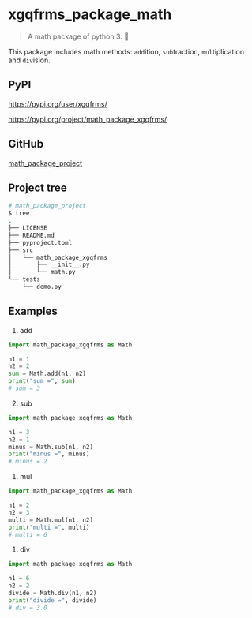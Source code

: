 # xgqfrms_package_math

> A math package of python 3. 🐍

This package includes math methods: `add`ition, `sub`traction, `mul`tiplication and `div`ision.

## PyPI

https://pypi.org/user/xgqfrms/

https://pypi.org/project/math_package_xgqfrms/

<!-- https://pypi.org/project/gpio/ -->
<!-- https://pypi.org/project/math-package/ -->

## GitHub

[math_package_project](https://github.com/xgqfrms/math_package_project)


## Project tree

```sh
# math_package_project
$ tree
.
├── LICENSE
├── README.md
├── pyproject.toml
├── src
│   └── math_package_xgqfrms
│       ├── __init__.py
│       └── math.py
└── tests
    └── demo.py
```


## Examples

1. add

```py
import math_package_xgqfrms as Math

n1 = 1
n2 = 2
sum = Math.add(n1, n2)
print("sum =", sum)
# sum = 3

```

2. sub

```py
import math_package_xgqfrms as Math

n1 = 3
n2 = 1
minus = Math.sub(n1, n2)
print("minus =", minus)
# minus = 2

```

1. mul

```py
import math_package_xgqfrms as Math

n1 = 2
n2 = 3
multi = Math.mul(n1, n2)
print("multi =", multi)
# multi = 6

```

1. div

```py
import math_package_xgqfrms as Math

n1 = 6
n2 = 2
divide = Math.div(n1, n2)
print("divide =", divide)
# div = 3.0

```
